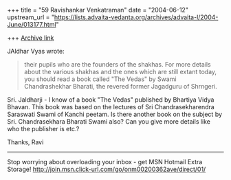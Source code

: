 +++
title = "59 Ravishankar Venkatraman"
date = "2004-06-12"
upstream_url = "https://lists.advaita-vedanta.org/archives/advaita-l/2004-June/013177.html"

+++
[Archive link](https://lists.advaita-vedanta.org/archives/advaita-l/2004-June/013177.html)


JAldhar Vyas wrote:
>their pupils who are the founders of the shakhas.  For more details about
>the various shakhas and the ones which are still extant today, you should
>read a book called "The Vedas" by Swami Chandrashekhar Bharati, the
>revered former Jagadguru of Shrngeri.
>

Sri. Jaldharji - I know of a book "The Vedas" published by Bhartiya Vidya 
Bhavan. This book was based on the lectures of Sri Chandrasekharendra 
Saraswati Swami of Kanchi peetam. Is there another book on the subject by 
Sri. Chandrasekhara Bharati Swami also?  Can you give more details like who 
the publisher is etc.?

Thanks,
Ravi

_________________________________________________________________
Stop worrying about overloading your inbox - get MSN Hotmail Extra Storage! 
http://join.msn.click-url.com/go/onm00200362ave/direct/01/


